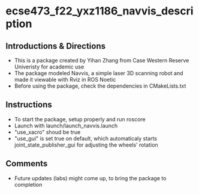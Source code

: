 # ecse473_f22_yxz1186_navvis_description
## **Introductions & Directions**
  - This is a package created by Yihan Zhang from Case Western Reserve Univeristy for academic use
  - The package modeled Navvis, a simple laser 3D scanning robot and made it viewable with Rviz in ROS Noetic
  - Before using the package, check the dependencies in CMakeLists.txt
## **Instructions**
  - To start the package, setup properly and run roscore
  - Launch with launch/launch_navvis.launch
  - "use_xacro" shoud be true
  - "use_gui" is set true on default, which automaticaly starts joint_state_publisher_gui for adjusting the wheels' rotation
## **Comments**
  - Future updates (labs) might come up, to bring the package to completion
  
